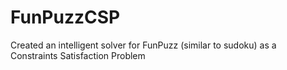 # FunPuzzCSP
Created an intelligent solver for FunPuzz (similar to sudoku) as a Constraints Satisfaction Problem 
